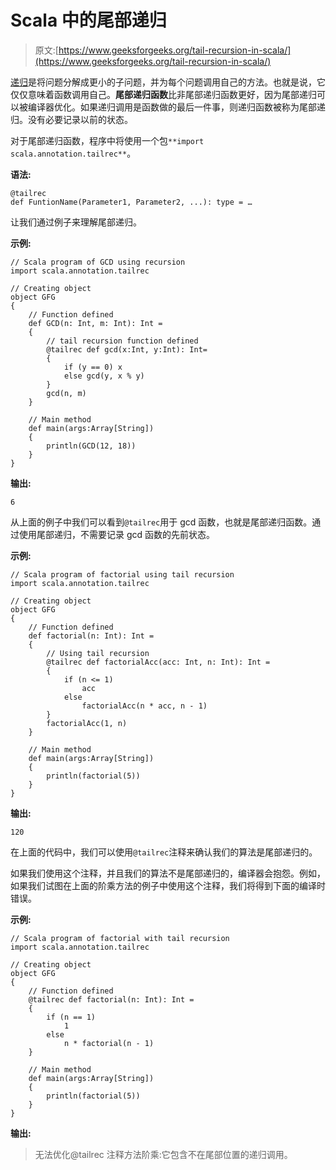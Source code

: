 # Scala 中的尾部递归

> 原文:[https://www.geeksforgeeks.org/tail-recursion-in-scala/](https://www.geeksforgeeks.org/tail-recursion-in-scala/)

[递归](https://www.geeksforgeeks.org/recursion-in-scala/)是将问题分解成更小的子问题，并为每个问题调用自己的方法。也就是说，它仅仅意味着函数调用自己。**尾部递归函数**比非尾部递归函数更好，因为尾部递归可以被编译器优化。如果递归调用是函数做的最后一件事，则递归函数被称为尾部递归。没有必要记录以前的状态。

对于尾部递归函数，程序中将使用一个包`**import scala.annotation.tailrec**`。

**语法:**

```
@tailrec
def FuntionName(Parameter1, Parameter2, ...): type = …
```

让我们通过例子来理解尾部递归。

**示例:**

```
// Scala program of GCD using recursion 
import scala.annotation.tailrec

// Creating object 
object GFG 
{ 
    // Function defined 
    def GCD(n: Int, m: Int): Int =
    {
        // tail recursion function defined 
        @tailrec def gcd(x:Int, y:Int): Int=
        { 
            if (y == 0) x 
            else gcd(y, x % y) 
        } 
        gcd(n, m)
    } 

    // Main method 
    def main(args:Array[String]) 
    { 
        println(GCD(12, 18)) 
    } 
} 
```

**输出:**

```
6
```

从上面的例子中我们可以看到`@tailrec`用于 gcd 函数，也就是尾部递归函数。通过使用尾部递归，不需要记录 gcd 函数的先前状态。

**示例:**

```
// Scala program of factorial using tail recursion 
import scala.annotation.tailrec 

// Creating object 
object GFG 
{ 
    // Function defined 
    def factorial(n: Int): Int =
    { 
        // Using tail recursion 
        @tailrec def factorialAcc(acc: Int, n: Int): Int =
        { 
            if (n <= 1) 
                acc 
            else 
                factorialAcc(n * acc, n - 1) 
        } 
        factorialAcc(1, n) 
    } 

    // Main method 
    def main(args:Array[String]) 
    { 
        println(factorial(5)) 
    } 
} 
```

**输出:**

```
120
```

在上面的代码中，我们可以使用`@tailrec`注释来确认我们的算法是尾部递归的。

如果我们使用这个注释，并且我们的算法不是尾部递归的，编译器会抱怨。例如，如果我们试图在上面的阶乘方法的例子中使用这个注释，我们将得到下面的编译时错误。

**示例:**

```
// Scala program of factorial with tail recursion 
import scala.annotation.tailrec 

// Creating object 
object GFG 
{ 
    // Function defined 
    @tailrec def factorial(n: Int): Int =
    { 
        if (n == 1) 
            1
        else 
            n * factorial(n - 1) 
    } 

    // Main method 
    def main(args:Array[String]) 
    { 
        println(factorial(5)) 
    } 
} 
```

**输出:**

> 无法优化@tailrec 注释方法阶乘:它包含不在尾部位置的递归调用。